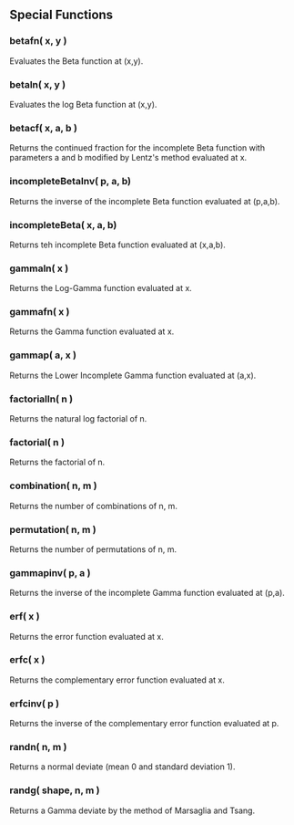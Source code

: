 ## Special Functions

### betafn( x, y )

Evaluates the Beta function at (x,y).

### betaln( x, y )

Evaluates the log Beta function at (x,y).

### betacf( x, a, b )

Returns the continued fraction for the incomplete Beta function with parameters a and b modified by Lentz's method evaluated at x.

### incompleteBetaInv( p, a, b)

Returns the inverse of the incomplete Beta function evaluated at (p,a,b).

### incompleteBeta( x, a, b)

Returns teh incomplete Beta function evaluated at (x,a,b).

### gammaln( x )

Returns the Log-Gamma function evaluated at x.

### gammafn( x )

Returns the Gamma function evaluated at x.

### gammap( a, x )

Returns the Lower Incomplete Gamma function evaluated at (a,x).

### factorialln( n )

Returns the natural log factorial of n.

### factorial( n )

Returns the factorial of n.

### combination( n, m )

Returns the number of combinations of n, m.

### permutation( n, m )

Returns the number of permutations of n, m.

### gammapinv( p, a )

Returns the inverse of the incomplete Gamma function evaluated at (p,a).

### erf( x )

Returns the error function evaluated at x. 

### erfc( x )

Returns the complementary error function evaluated at x.

### erfcinv( p )

Returns the inverse of the complementary error function evaluated at p.

### randn( n, m )

Returns a normal deviate (mean 0 and standard deviation 1).

### randg( shape, n, m )

Returns a Gamma deviate by the method of Marsaglia and Tsang.

